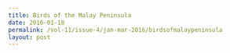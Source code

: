 ```yaml
---
title: Birds of the Malay Peninsula
date: 2016-01-18
permalink: /vol-11/issue-4/jan-mar-2016/birdsofmalaypeninsula
layout: post
---
```

